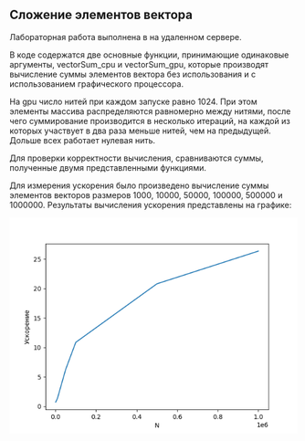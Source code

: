
## Сложение элементов вектора

Лабораторная работа выполнена в на удаленном сервере.

В коде содержатся две основные функции, принимающие одинаковые аргументы, vectorSum_cpu и vectorSum_gpu, которые производят вычисление суммы элементов вектора без использования и с использованием графического процессора.

На gpu число нитей при каждом запуске равно 1024. При этом элементы массива распределяются равномерно между нитями, после чего суммирование производится в несколько итераций, на каждой из которых участвует в два раза меньше нитей, чем на предыдущей. Дольше всех работает нулевая нить.

Для проверки корректности вычисления, сравниваются суммы, полученные двумя представленными функциями.

Для измерения ускорения было произведено вычисление суммы элементов векторов размеров 1000, 10000, 50000, 100000, 500000 и 1000000. Результаты вычисления ускорения представлены на графике:

![pic](https://github.com/greeger/greeger/blob/master/pictures/vectorSum_speedup.png)

